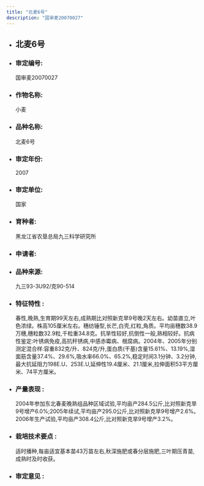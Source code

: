 ```yaml
---
title: "北麦6号"
description: "国审麦20070027"
---
```

* ## 北麦6号
* ###  审定编号:  
   国审麦20070027

*  ### 作物名称:  
   小麦

*   ###  品种名称: 
    北麦6号

*   ### 审定年份: 
    2007

*   ### 审定单位:  
    国家

*   ### 育种者:  
    黑龙江省农垦总局九三科学研究所

*   ### 申请者:  
    

*   ### 品种来源:  
    九三93-3U92/克90-514

*   ### 特征特性 : 
    春性,晚熟,生育期99天左右,成熟期比对照新克旱9号晚2天左右。幼苗直立,叶色浓绿。株高105厘米左右。穗纺锤型,长芒,白壳,红粒,角质。平均亩穗数38.9万穗,穗粒数32.9粒,千粒重34.8克。抗旱性较好,抗倒性一般,熟相较好。抗病性鉴定:叶锈病免疫,高抗秆锈病,中感赤霉病、根腐病。2004年、2005年分别测定混合样:容重832克/升、824克/升,蛋白质(干基)含量15.61%、13.19%,湿面筋含量37.4%、29.6%,吸水率66.0%、65.2%,稳定时间3.1分钟、3.2分钟,最大抗延阻力198E.U、253E.U,延伸性19.4厘米、21.1厘米,拉伸面积53平方厘米、74平方厘米。

*   ### 产量表现 : 
    2004年参加东北春麦晚熟组品种区域试验,平均亩产284.5公斤,比对照新克旱9号增产6.0%;2005年续试,平均亩产295.0公斤,比对照新克旱9号增产2.6%。2006年生产试验,平均亩产308.4公斤,比对照新克旱9号增产3.2%。

*   ### 栽培技术要点 : 
    适时播种,每亩适宜基本苗43万苗左右,秋深施肥或春分层施肥,三叶期压青苗,成熟时及时收获。

*   ### 审定意见 : 
    
